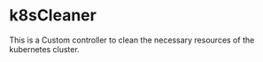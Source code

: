 # k8sCleaner

This is a Custom controller to clean the necessary 
resources of the kubernetes cluster.


